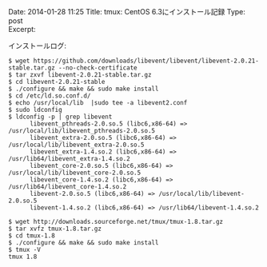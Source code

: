 Date: 2014-01-28  11:25
Title: tmux: CentOS 6.3にインストール記録
Type: post  
Excerpt:   


インストールログ:
  
    $ wget https://github.com/downloads/libevent/libevent/libevent-2.0.21-stable.tar.gz --no-check-certificate
    $ tar zxvf libevent-2.0.21-stable.tar.gz
    $ cd libevent-2.0.21-stable
    $ ./configure && make && sudo make install
    $ cd /etc/ld.so.conf.d/
    $ echo /usr/local/lib  |sudo tee -a libevent2.conf
    $ sudo ldconfig  
    $ ldconfig -p | grep libevent
          libevent_pthreads-2.0.so.5 (libc6,x86-64) => /usr/local/lib/libevent_pthreads-2.0.so.5
          libevent_extra-2.0.so.5 (libc6,x86-64) => /usr/local/lib/libevent_extra-2.0.so.5
          libevent_extra-1.4.so.2 (libc6,x86-64) => /usr/lib64/libevent_extra-1.4.so.2
          libevent_core-2.0.so.5 (libc6,x86-64) => /usr/local/lib/libevent_core-2.0.so.5
          libevent_core-1.4.so.2 (libc6,x86-64) => /usr/lib64/libevent_core-1.4.so.2
          libevent-2.0.so.5 (libc6,x86-64) => /usr/local/lib/libevent-2.0.so.5
          libevent-1.4.so.2 (libc6,x86-64) => /usr/lib64/libevent-1.4.so.2
  
    $ wget http://downloads.sourceforge.net/tmux/tmux-1.8.tar.gz
    $ tar xvfz tmux-1.8.tar.gz
    $ cd tmux-1.8
    $ ./configure && make && sudo make install
    $ tmux -V
    tmux 1.8
